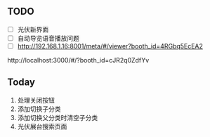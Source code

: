 ## TODO

- [ ] 光伏新界面
- [ ] 自动导览语音播放问题
- [ ] http://192.168.1.16:8001/meta/#/viewer?booth_id=4RGbq5EcEA2

http://localhost:3000/#/?booth_id=cJR2q0ZdfYv

## Today

1. 处理关闭按钮
2. 添加切换子分类
3. 添加切换父分类时清空子分类
4. 光伏展台搜索页面